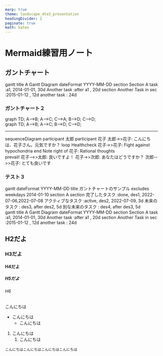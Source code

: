 ```yaml
---
marp: true
theme: landscape_4to3_presentation
headingDivider: 2
paginate: true
math: katex
---
```


<!-- _paginate: false -->

# Mermaid練習用ノート
<!-- _class: title -->

## ガントチャート

<!-- _style: div.mermaid { all: unset; } -->

<script type="module">
    import mermaid from 'https://cdn.jsdelivr.net/npm/mermaid@10.0.0/dist/mermaid.esm.min.mjs';
    mermaid.initialize({ startOnLoad: true });
    window.addEventListener(
        'vscode.markdown.updateContent',
        function() { mermaid.init() }
        );
</script>

<div class="mermaid">
    gantt
        title A Gantt Diagram
        dateFormat  YYYY-MM-DD
        section Section
        A task           :a1, 2014-01-01, 30d
        Another task     :after a1  , 20d
        section Another
        Task in sec      :2015-01-12  , 12d
        another task      : 24d
</div>

### ガントチャート２

<div class="mermaid">
    graph TD;
        A-->B;
        A-->C;
        C-->A;
        B-->D;
        C-->D;
</div>


<div class="mermaid">
    graph TD;
        A-->B;
        A-->C;
        B-->D;
        C-->D;
</div>

----

<div class="mermaid">
    sequenceDiagram
        participant 太郎
        participant 花子
        太郎->>花子: こんにちは、花子さん。元気ですか？
        loop Healthcheck
            花子->>花子: Fight against hypochondria
        end
        Note right of 花子: Rational thoughts <br> prevail!
        花子-->>太郎: 良いですよ！
        花子->>次郎: あなたはどうですか？
        次郎-->>花子: とても良いです
</div>

### テスト３

<div class="mermaid">
    gantt
        dateFormat  YYYY-MM-DD
        title ガントチャートのサンプル
        excludes weekdays 2014-01-10
        section A section
        完了したタスク            :done,    des1, 2022-07-06,2022-07-08
        アクティブなタスク        :active,  des2, 2022-07-09, 3d
        未来のタスク              :         des3, after des2, 5d
        別な未来のタスク          :         des4, after des3, 5d
</div>

<div class="mermaid">
    gantt
        title A Gantt Diagram
        dateFormat  YYYY-MM-DD
        section Section
        A task           :a1, 2014-01-01, 30d
        Another task     :after a1  , 20d
        section Another
        Task in sec      :2015-01-12  , 12d
        another task      : 24d
</div>

## H2だよ

### H3だよ

#### H4だよ

##### H5だよ

###### H6

こんにちは

- こんにちは
  - こんにちは

1. こんにちは
   1. こんにちは

```code
こんにちはこんにちはこんにちはこんにちは
```

